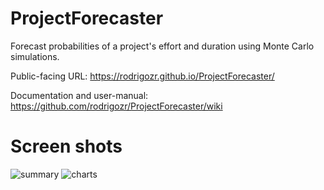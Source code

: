 # ProjectForecaster
Forecast probabilities of a project's effort and duration using Monte Carlo simulations.

Public-facing URL: https://rodrigozr.github.io/ProjectForecaster/

Documentation and user-manual: https://github.com/rodrigozr/ProjectForecaster/wiki

# Screen shots
![summary](https://github.com/rodrigozr/ProjectForecaster/wiki/summary.png)
![charts](https://github.com/rodrigozr/ProjectForecaster/wiki/charts.png)
